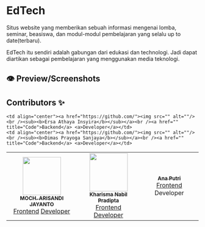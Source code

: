 # EdTech
  Situs website yang memberikan sebuah informasi mengenai lomba, seminar, beasiswa, dan modul-modul pembelajaran yang selalu up to date(terbaru).

  EdTech itu sendiri adalah gabungan dari edukasi dan technologi. Jadi dapat diartikan sebagai pembelajaran yang menggunakan media teknologi.

## 👁️ Preview/Screenshots

## Contributors ✨

<!-- ALL-CONTRIBUTORS-LIST:START - Do not remove or modify this section -->
<!-- prettier-ignore-start -->
<!-- markdownlint-disable -->
<table>
  <tr>
    <td align="center"><a href="https://github.com/MochArisandiJayanto"><img src="https://avatars.githubusercontent.com/u/30518462?v=4?s=100" width="100px;" alt=""/><br /><sub><b>MOCH. ARISANDI JAYANTO</b></sub></a><br /><a href="" title="Code">Frontend</a> <a href="">Developer</a></td>
    <td align="center"><a href="https://github.com/KharismaNabil"><img src="https://avatars.githubusercontent.com/u/63237451?v=4" width="100px;" alt=""/><br /><sub><b>Kharisma Nabil Pradipta</b></sub></a><br /><a href="" title="Code">Frontend</a> <a href="">Developer</a></td>
    <td align="center"><a href="https://github.com/"><img src="" alt=""/><br /><sub><b>Ana Putri</b></sub></a><br /><a href="" title="Code">Frontend</a> <a>Developer</a></td>

    <td align="center"><a href="https://github.com/"><img src="" alt=""/><br /><sub><b>Ersa Athaya Insyira</b></sub></a><br /><a href="" title="Code">Backend</a> <a>Developer</a></td>
    <td align="center"><a href="https://github.com/"><img src="" alt=""/><br /><sub><b>Dimas Prayoga Sanjaya</b></sub></a><br /><a href="" title="Code">Backend</a> <a>Developer</a></td>
  </tr>
</table>
